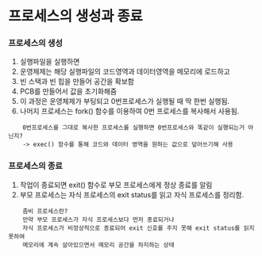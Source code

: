 # 프로세스의 생성과 종료

### 프로세스의 생성
1. 실행파일을 실행하면
2. 운영체제는 해당 실행파일의 코드영역과 데이터영역을 메모리에 로드하고
3. 빈 스택과 빈 힙을 만들어 공간을 확보함
4. PCB를 만들어서 값을 초기화해줌
5. 이 과정은 운영체제가 부팅되고 0번프로세스가 실행될 때 딱 한번 실행됨.
6. 나머지 프로세스는 fork() 함수를 이용하여 0번 프로세스를 복사해서 사용됨.

```
    0번프로세스를 그대로 복사한 프로세스를 실행하면 0번프로세스와 똑같이 실행되는거 아닌지?
    -> exec() 함수를 통해 코드와 데이터 영역을 원하는 값으로 덮어쓰기해 사용
```

### 프로세스의 종료
1. 작업이 종료되면 exit() 함수로 부모 프로세스에게 정상 종료를 알림
2. 부모 프로세스는 자식 프로세스의 exit status를 읽고 자식 프로세스를 정리함.

```
    좀비 프로세스란? 
    만약 부모 프로세스가 자식 프로세스보다 먼저 종료되거나 
    자식 프로세스가 비정상적으로 종료되어 exit 신호를 주지 못해 exit status를 읽지 못하여
    메모리에 계속 살아있으면서 메모리 공간을 차지하는 상태
```
